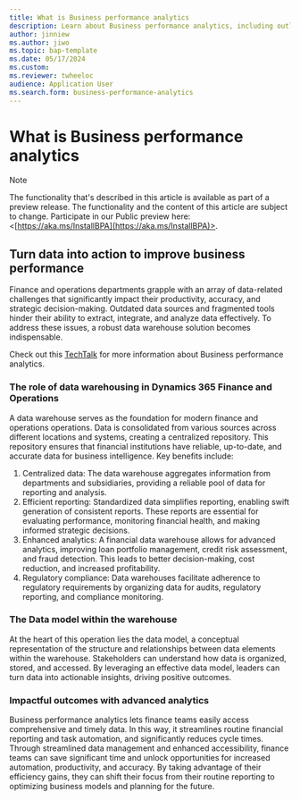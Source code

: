 ```yaml
---
title: What is Business performance analytics
description: Learn about Business performance analytics, including outlines on turning data into action to improve business performance.
author: jinniew
ms.author: jiwo
ms.topic: bap-template
ms.date: 05/17/2024
ms.custom:
ms.reviewer: twheeloc 
audience: Application User
ms.search.form: business-performance-analytics
---
```


# What is Business performance analytics

> [!NOTE]
> The functionality that's described in this article is available as part of a preview release. The functionality and the content of this article are subject to change. Participate in our Public preview here:  <[https://aka.ms/InstallBPA](https://aka.ms/InstallBPA)>.

## Turn data into action to improve business performance
Finance and operations departments grapple with an array of data-related challenges that significantly impact their productivity, accuracy, and strategic decision-making. Outdated data sources and fragmented tools hinder their ability to extract, integrate, and analyze data effectively. To address these issues, a robust data warehouse solution becomes indispensable.

Check out this [TechTalk](https://www.youtube.com/watch?v=Qb6uo_er6nE&t=10s) for more information about Business performance analytics.


### The role of data warehousing in Dynamics 365 Finance and Operations
A data warehouse serves as the foundation for modern finance and operations operations. Data is consolidated from various sources across different locations and systems, creating a centralized repository. This repository ensures that financial institutions have reliable, up-to-date, and accurate data for business intelligence. Key benefits include:

1. Centralized data: The data warehouse aggregates information from departments and subsidiaries, providing a reliable pool of data for reporting and analysis.
2. Efficient reporting: Standardized data simplifies reporting, enabling swift generation of consistent reports. These reports are essential for evaluating performance, monitoring financial health, and making informed strategic decisions.
3. Enhanced analytics: A financial data warehouse allows for advanced analytics, improving loan portfolio management, credit risk assessment, and fraud detection. This leads to better decision-making, cost reduction, and increased profitability.
4. Regulatory compliance: Data warehouses facilitate adherence to regulatory requirements by organizing data for audits, regulatory reporting, and compliance monitoring.

### The Data model within the warehouse
At the heart of this operation lies the data model, a conceptual representation of the structure and relationships between data elements within the warehouse. Stakeholders can understand how data is organized, stored, and accessed. By leveraging an effective data model, leaders can turn data into actionable insights, driving positive outcomes.

### Impactful outcomes with advanced analytics

Business performance analytics lets finance teams easily access comprehensive and timely data. In this way, it streamlines routine financial reporting and task automation, and significantly reduces cycle times. Through streamlined data management and enhanced accessibility, finance teams can save significant time and unlock opportunities for increased automation, productivity, and accuracy. By taking advantage of their efficiency gains, they can shift their focus from their routine reporting to optimizing business models and planning for the future.


